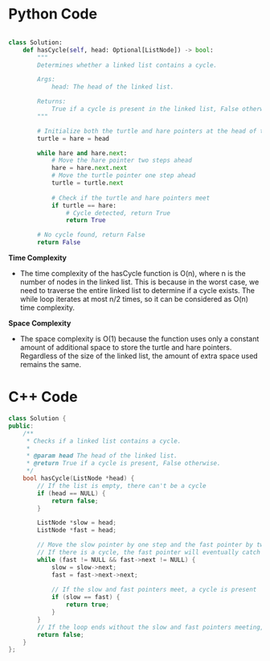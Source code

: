 # Python Code

```python

class Solution:
    def hasCycle(self, head: Optional[ListNode]) -> bool:
        """
        Determines whether a linked list contains a cycle.

        Args:
            head: The head of the linked list.

        Returns:
            True if a cycle is present in the linked list, False otherwise.
        """

        # Initialize both the turtle and hare pointers at the head of the linked list
        turtle = hare = head

        while hare and hare.next:
            # Move the hare pointer two steps ahead
            hare = hare.next.next
            # Move the turtle pointer one step ahead
            turtle = turtle.next
            
            # Check if the turtle and hare pointers meet
            if turtle == hare:
                # Cycle detected, return True
                return True

        # No cycle found, return False
        return False

```

**Time Complexity**
- The time complexity of the hasCycle function is O(n), where n is the number of nodes in the linked list. This is because in the worst case, we need to traverse the entire linked list to determine if a cycle exists. The while loop iterates at most n/2 times, so it can be considered as O(n) time complexity.

**Space Complexity**
- The space complexity is O(1) because the function uses only a constant amount of additional space to store the turtle and hare pointers. Regardless of the size of the linked list, the amount of extra space used remains the same.

# C++ Code

```cpp
class Solution {
public:
    /**
     * Checks if a linked list contains a cycle.
     * 
     * @param head The head of the linked list.
     * @return True if a cycle is present, False otherwise.
     */
    bool hasCycle(ListNode *head) {
        // If the list is empty, there can't be a cycle
        if (head == NULL) {
            return false;
        }

        ListNode *slow = head;
        ListNode *fast = head;

        // Move the slow pointer by one step and the fast pointer by two steps
        // If there is a cycle, the fast pointer will eventually catch up to the slow pointer
        while (fast != NULL && fast->next != NULL) {
            slow = slow->next;
            fast = fast->next->next;
            
            // If the slow and fast pointers meet, a cycle is present
            if (slow == fast) {
                return true;
            }
        }
        // If the loop ends without the slow and fast pointers meeting, no cycle is present
        return false;
    }
};
```
